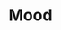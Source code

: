 ---
title: Mood
portfolio: true
category: mood
thumbnail: /images/portfolio/mood/adrianstein_fotografie_mood1.jpg
preview: /images/portfolio/mood/adrianstein_fotografie_mood1.jpg
imagespath: /static/images/portfolio/mood/
imagespaths: /images/portfolio/mood/
---